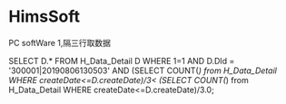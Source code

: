 # HimsSoft
PC softWare
1,隔三行取数据

  SELECT D.* FROM H_Data_Detail D
  WHERE 1=1 AND D.DId = '300001|20190806130503' AND
  (SELECT COUNT(*) from H_Data_Detail WHERE createDate<=D.createDate)/3<
  (SELECT COUNT(*) from H_Data_Detail WHERE createDate<=D.createDate)/3.0;
